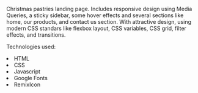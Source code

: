 Christmas pastries landing page. Includes responsive design using Media Queries, a sticky sidebar, some hover effects and several sections like home, our products, and contact us section. With attractive design, using modern CSS standars like flexbox layout, CSS variables, CSS grid, filter effects, and transitions.

Technologies used:

<li>HTML</li>
<li>CSS</li>
<li>Javascript</li>
<li>Google Fonts</li>
<li>RemixIcon</li>
